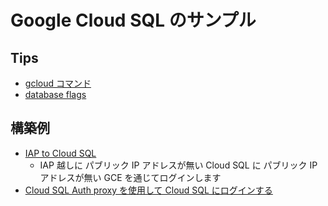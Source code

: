 # Google Cloud SQL のサンプル

## Tips

+ [gcloud コマンド](./00_gcloud/README.md)
+ [database flags](00_flag/README.md)

## 構築例

+ [IAP to Cloud SQL](./iap/README.md)
  + IAP 越しに パブリック IP アドレスが無い Cloud SQL に パブリック IP アドレスが無い GCE を通じてログインします
+ [Cloud SQL Auth proxy を使用して Cloud SQL にログインする](./cloud-sql-auth-proxy/README.md)
